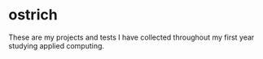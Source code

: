 # ostrich
These are my projects and tests I have collected throughout my first year studying applied computing.
